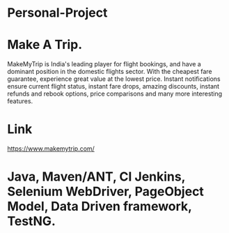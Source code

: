 # Personal-Project

# Make A Trip.
MakeMyTrip is India's leading player for flight bookings, and have a dominant position in the domestic flights sector. With the cheapest fare guarantee, experience great value at the lowest price. Instant notifications ensure current flight status, instant fare drops, amazing discounts, instant refunds and rebook options, price comparisons and many more interesting features.

# Link
https://www.makemytrip.com/

#  Java, Maven/ANT, CI Jenkins, Selenium WebDriver, PageObject Model, Data Driven framework, TestNG.
